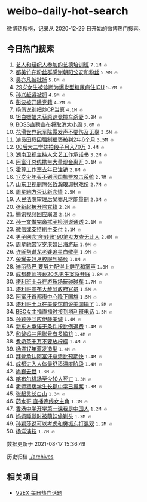 # weibo-daily-hot-search

微博热搜榜，记录从 2020-12-29 日开始的微博热门搜索。

## 今日热门搜索

<!-- BEGIN -->

1. [艺人和经纪人参加的艺德培训班](https://s.weibo.com/weibo?q=%23%E8%89%BA%E4%BA%BA%E5%92%8C%E7%BB%8F%E7%BA%AA%E4%BA%BA%E5%8F%82%E5%8A%A0%E7%9A%84%E8%89%BA%E5%BE%B7%E5%9F%B9%E8%AE%AD%E7%8F%AD%23&Refer=top) `7.1M 🔥`
1. [都美竹在粉丝群感谢朝阳公安和粉丝](https://s.weibo.com/weibo?q=%23%E9%83%BD%E7%BE%8E%E7%AB%B9%E5%9C%A8%E7%B2%89%E4%B8%9D%E7%BE%A4%E6%84%9F%E8%B0%A2%E6%9C%9D%E9%98%B3%E5%85%AC%E5%AE%89%E5%92%8C%E7%B2%89%E4%B8%9D%23&Refer=top) `5.9M 🔥`
1. [吴亦凡被批捕](https://s.weibo.com/weibo?q=%23%E5%90%B4%E4%BA%A6%E5%87%A1%E8%A2%AB%E6%89%B9%E6%8D%95%23&Refer=top) `5.8M 🔥`
1. [29岁女生被诊断为爆发型糖尿病住ICU](https://s.weibo.com/weibo?q=%2329%E5%B2%81%E5%A5%B3%E7%94%9F%E8%A2%AB%E8%AF%8A%E6%96%AD%E4%B8%BA%E7%88%86%E5%8F%91%E5%9E%8B%E7%B3%96%E5%B0%BF%E7%97%85%E4%BD%8FICU%23&Refer=top) `5.2M 🔥`
1. [孙兴赶紧被抓](https://s.weibo.com/weibo?q=%E5%AD%99%E5%85%B4%E8%B5%B6%E7%B4%A7%E8%A2%AB%E6%8A%93&Refer=top) `4.9M 🔥`
1. [彭波被开除党籍](https://s.weibo.com/weibo?q=%23%E5%BD%AD%E6%B3%A2%E8%A2%AB%E5%BC%80%E9%99%A4%E5%85%9A%E7%B1%8D%23&Refer=top) `4.2M 🔥`
1. [杨倩说别把炒CP当真](https://s.weibo.com/weibo?q=%E6%9D%A8%E5%80%A9%E8%AF%B4%E5%88%AB%E6%8A%8A%E7%82%92CP%E5%BD%93%E7%9C%9F&Refer=top) `4.1M 🔥`
1. [坦白嫖娼未获原谅竟撞车杀妻](https://s.weibo.com/weibo?q=%23%E5%9D%A6%E7%99%BD%E5%AB%96%E5%A8%BC%E6%9C%AA%E8%8E%B7%E5%8E%9F%E8%B0%85%E7%AB%9F%E6%92%9E%E8%BD%A6%E6%9D%80%E5%A6%BB%23&Refer=top) `3.8M 🔥`
1. [BOSS直聘宣布将取消大小周](https://s.weibo.com/weibo?q=%23BOSS%E7%9B%B4%E8%81%98%E5%AE%A3%E5%B8%83%E5%B0%86%E5%8F%96%E6%B6%88%E5%A4%A7%E5%B0%8F%E5%91%A8%23&Refer=top) `3.6M 🔥`
1. [花滑世界冠军陈露发声不要伤及无辜](https://s.weibo.com/weibo?q=%E8%8A%B1%E6%BB%91%E4%B8%96%E7%95%8C%E5%86%A0%E5%86%9B%E9%99%88%E9%9C%B2%E5%8F%91%E5%A3%B0%E4%B8%8D%E8%A6%81%E4%BC%A4%E5%8F%8A%E6%97%A0%E8%BE%9C&Refer=top) `3.5M 🔥`
1. [演员田蕤因强制猥亵被判2年6个月](https://s.weibo.com/weibo?q=%23%E6%BC%94%E5%91%98%E7%94%B0%E8%95%A4%E5%9B%A0%E5%BC%BA%E5%88%B6%E7%8C%A5%E4%BA%B5%E8%A2%AB%E5%88%A42%E5%B9%B46%E4%B8%AA%E6%9C%88%23&Refer=top) `3.5M 🔥`
1. [00后大二学妹拍段子月入70万](https://s.weibo.com/weibo?q=%2300%E5%90%8E%E5%A4%A7%E4%BA%8C%E5%AD%A6%E5%A6%B9%E6%8B%8D%E6%AE%B5%E5%AD%90%E6%9C%88%E5%85%A570%E4%B8%87%23&Refer=top) `3.4M 🔥`
1. [湖南卫视主持人文艺工作承诺书](https://s.weibo.com/weibo?q=%23%E6%B9%96%E5%8D%97%E5%8D%AB%E8%A7%86%E4%B8%BB%E6%8C%81%E4%BA%BA%E6%96%87%E8%89%BA%E5%B7%A5%E4%BD%9C%E6%89%BF%E8%AF%BA%E4%B9%A6%23&Refer=top) `3.2M 🔥`
1. [阿富汗总统携带大量现金离开](https://s.weibo.com/weibo?q=%23%E9%98%BF%E5%AF%8C%E6%B1%97%E6%80%BB%E7%BB%9F%E6%90%BA%E5%B8%A6%E5%A4%A7%E9%87%8F%E7%8E%B0%E9%87%91%E7%A6%BB%E5%BC%80%23&Refer=top) `3.1M 🔥`
1. [霍尊工作室去年已注销](https://s.weibo.com/weibo?q=%23%E9%9C%8D%E5%B0%8A%E5%B7%A5%E4%BD%9C%E5%AE%A4%E5%8E%BB%E5%B9%B4%E5%B7%B2%E6%B3%A8%E9%94%80%23&Refer=top) `2.8M 🔥`
1. [17岁少年买不到回国机票攻击系统](https://s.weibo.com/weibo?q=%2317%E5%B2%81%E5%B0%91%E5%B9%B4%E4%B9%B0%E4%B8%8D%E5%88%B0%E5%9B%9E%E5%9B%BD%E6%9C%BA%E7%A5%A8%E6%94%BB%E5%87%BB%E7%B3%BB%E7%BB%9F%23&Refer=top) `2.7M 🔥`
1. [山东卫视删除张哲瀚琅琊榜戏份](https://s.weibo.com/weibo?q=%23%E5%B1%B1%E4%B8%9C%E5%8D%AB%E8%A7%86%E5%88%A0%E9%99%A4%E5%BC%A0%E5%93%B2%E7%80%9A%E7%90%85%E7%90%8A%E6%A6%9C%E6%88%8F%E4%BB%BD%23&Refer=top) `2.7M 🔥`
1. [周星驰方否认新恋情](https://s.weibo.com/weibo?q=%23%E5%91%A8%E6%98%9F%E9%A9%B0%E6%96%B9%E5%90%A6%E8%AE%A4%E6%96%B0%E6%81%8B%E6%83%85%23&Refer=top) `2.5M 🔥`
1. [人民法院审理后吴亦凡才能量刑](https://s.weibo.com/weibo?q=%23%E4%BA%BA%E6%B0%91%E6%B3%95%E9%99%A2%E5%AE%A1%E7%90%86%E5%90%8E%E5%90%B4%E4%BA%A6%E5%87%A1%E6%89%8D%E8%83%BD%E9%87%8F%E5%88%91%23&Refer=top) `2.3M 🔥`
1. [张新起被开除党籍](https://s.weibo.com/weibo?q=%23%E5%BC%A0%E6%96%B0%E8%B5%B7%E8%A2%AB%E5%BC%80%E9%99%A4%E5%85%9A%E7%B1%8D%23&Refer=top) `2.2M 🔥`
1. [腾讯视频回应崩溃](https://s.weibo.com/weibo?q=%23%E8%85%BE%E8%AE%AF%E8%A7%86%E9%A2%91%E5%9B%9E%E5%BA%94%E5%B4%A9%E6%BA%83%23&Refer=top) `2.1M 🔥`
1. [孙一文做完鼻拭子检测说通透](https://s.weibo.com/weibo?q=%23%E5%AD%99%E4%B8%80%E6%96%87%E5%81%9A%E5%AE%8C%E9%BC%BB%E6%8B%AD%E5%AD%90%E6%A3%80%E6%B5%8B%E8%AF%B4%E9%80%9A%E9%80%8F%23&Refer=top) `2.1M 🔥`
1. [微信或支持刷手支付](https://s.weibo.com/weibo?q=%23%E5%BE%AE%E4%BF%A1%E6%88%96%E6%94%AF%E6%8C%81%E5%88%B7%E6%89%8B%E6%94%AF%E4%BB%98%23&Refer=top) `2.1M 🔥`
1. [男子网恋1年转账190笔女友查无此人](https://s.weibo.com/weibo?q=%23%E7%94%B7%E5%AD%90%E7%BD%91%E6%81%8B1%E5%B9%B4%E8%BD%AC%E8%B4%A6190%E7%AC%94%E5%A5%B3%E5%8F%8B%E6%9F%A5%E6%97%A0%E6%AD%A4%E4%BA%BA%23&Refer=top) `2.0M 🔥`
1. [周星驰带17岁港姐出海游玩](https://s.weibo.com/weibo?q=%E5%91%A8%E6%98%9F%E9%A9%B0%E5%B8%A617%E5%B2%81%E6%B8%AF%E5%A7%90%E5%87%BA%E6%B5%B7%E6%B8%B8%E7%8E%A9&Refer=top) `1.9M 🔥`
1. [许昕帮谌龙老婆追星白敬亭](https://s.weibo.com/weibo?q=%23%E8%AE%B8%E6%98%95%E5%B8%AE%E8%B0%8C%E9%BE%99%E8%80%81%E5%A9%86%E8%BF%BD%E6%98%9F%E7%99%BD%E6%95%AC%E4%BA%AD%23&Refer=top) `1.9M 🔥`
1. [荣耀夫妇从校服到婚纱](https://s.weibo.com/weibo?q=%23%E8%8D%A3%E8%80%80%E5%A4%AB%E5%A6%87%E4%BB%8E%E6%A0%A1%E6%9C%8D%E5%88%B0%E5%A9%9A%E7%BA%B1%23&Refer=top) `1.8M 🔥`
1. [迪丽热巴 要努力配得上鲜花和掌声](https://s.weibo.com/weibo?q=%E8%BF%AA%E4%B8%BD%E7%83%AD%E5%B7%B4%20%E8%A6%81%E5%8A%AA%E5%8A%9B%E9%85%8D%E5%BE%97%E4%B8%8A%E9%B2%9C%E8%8A%B1%E5%92%8C%E6%8E%8C%E5%A3%B0&Refer=top) `1.8M 🔥`
1. [成都教师猥亵20名男生案将开庭](https://s.weibo.com/weibo?q=%23%E6%88%90%E9%83%BD%E6%95%99%E5%B8%88%E7%8C%A5%E4%BA%B520%E5%90%8D%E7%94%B7%E7%94%9F%E6%A1%88%E5%B0%86%E5%BC%80%E5%BA%AD%23&Refer=top) `1.8M 🔥`
1. [塔利班士兵在游乐场玩碰碰车](https://s.weibo.com/weibo?q=%23%E5%A1%94%E5%88%A9%E7%8F%AD%E5%A3%AB%E5%85%B5%E5%9C%A8%E6%B8%B8%E4%B9%90%E5%9C%BA%E7%8E%A9%E7%A2%B0%E7%A2%B0%E8%BD%A6%23&Refer=top) `1.7M 🔥`
1. [塔利班宣布大赦阿政府官员](https://s.weibo.com/weibo?q=%23%E5%A1%94%E5%88%A9%E7%8F%AD%E5%AE%A3%E5%B8%83%E5%A4%A7%E8%B5%A6%E9%98%BF%E6%94%BF%E5%BA%9C%E5%AE%98%E5%91%98%23&Refer=top) `1.5M 🔥`
1. [阿富汗首都市中心降下国旗](https://s.weibo.com/weibo?q=%23%E9%98%BF%E5%AF%8C%E6%B1%97%E9%A6%96%E9%83%BD%E5%B8%82%E4%B8%AD%E5%BF%83%E9%99%8D%E4%B8%8B%E5%9B%BD%E6%97%97%23&Refer=top) `1.5M 🔥`
1. [塔利班士兵在美使馆前说美国输了](https://s.weibo.com/weibo?q=%23%E5%A1%94%E5%88%A9%E7%8F%AD%E5%A3%AB%E5%85%B5%E5%9C%A8%E7%BE%8E%E4%BD%BF%E9%A6%86%E5%89%8D%E8%AF%B4%E7%BE%8E%E5%9B%BD%E8%BE%93%E4%BA%86%23&Refer=top) `1.5M 🔥`
1. [BBC女主播直播时接到塔利班电话](https://s.weibo.com/weibo?q=%23BBC%E5%A5%B3%E4%B8%BB%E6%92%AD%E7%9B%B4%E6%92%AD%E6%97%B6%E6%8E%A5%E5%88%B0%E5%A1%94%E5%88%A9%E7%8F%AD%E7%94%B5%E8%AF%9D%23&Refer=top) `1.5M 🔥`
1. [孙颖莎回应伊藤美诚](https://s.weibo.com/weibo?q=%23%E5%AD%99%E9%A2%96%E8%8E%8E%E5%9B%9E%E5%BA%94%E4%BC%8A%E8%97%A4%E7%BE%8E%E8%AF%9A%23&Refer=top) `1.4M 🔥`
1. [新东方承诺无条件按比例退费](https://s.weibo.com/weibo?q=%23%E6%96%B0%E4%B8%9C%E6%96%B9%E6%89%BF%E8%AF%BA%E6%97%A0%E6%9D%A1%E4%BB%B6%E6%8C%89%E6%AF%94%E4%BE%8B%E9%80%80%E8%B4%B9%23&Refer=top) `1.4M 🔥`
1. [和爸妈共用账号有多尴尬](https://s.weibo.com/weibo?q=%23%E5%92%8C%E7%88%B8%E5%A6%88%E5%85%B1%E7%94%A8%E8%B4%A6%E5%8F%B7%E6%9C%89%E5%A4%9A%E5%B0%B4%E5%B0%AC%23&Refer=top) `1.4M 🔥`
1. [煮奶茶千万不要放柠檬](https://s.weibo.com/weibo?q=%23%E7%85%AE%E5%A5%B6%E8%8C%B6%E5%8D%83%E4%B8%87%E4%B8%8D%E8%A6%81%E6%94%BE%E6%9F%A0%E6%AA%AC%23&Refer=top) `1.4M 🔥`
1. [杨洋17年蓝发造型](https://s.weibo.com/weibo?q=%23%E6%9D%A8%E6%B4%8B17%E5%B9%B4%E8%93%9D%E5%8F%91%E9%80%A0%E5%9E%8B%23&Refer=top) `1.4M 🔥`
1. [拜登承认阿富汗崩溃比预期快](https://s.weibo.com/weibo?q=%23%E6%8B%9C%E7%99%BB%E6%89%BF%E8%AE%A4%E9%98%BF%E5%AF%8C%E6%B1%97%E5%B4%A9%E6%BA%83%E6%AF%94%E9%A2%84%E6%9C%9F%E5%BF%AB%23&Refer=top) `1.4M 🔥`
1. [成都进入人体最舒适温度阶段](https://s.weibo.com/weibo?q=%23%E6%88%90%E9%83%BD%E8%BF%9B%E5%85%A5%E4%BA%BA%E4%BD%93%E6%9C%80%E8%88%92%E9%80%82%E6%B8%A9%E5%BA%A6%E9%98%B6%E6%AE%B5%23&Refer=top) `1.4M 🔥`
1. [尚巍去世](https://s.weibo.com/weibo?q=%E5%B0%9A%E5%B7%8D%E5%8E%BB%E4%B8%96&Refer=top) `1.3M 🔥`
1. [喀布尔机场至少10人死亡](https://s.weibo.com/weibo?q=%23%E5%96%80%E5%B8%83%E5%B0%94%E6%9C%BA%E5%9C%BA%E8%87%B3%E5%B0%9110%E4%BA%BA%E6%AD%BB%E4%BA%A1%23&Refer=top) `1.3M 🔥`
1. [老师猥亵学生长郡中学已报案](https://s.weibo.com/weibo?q=%23%E8%80%81%E5%B8%88%E7%8C%A5%E4%BA%B5%E5%AD%A6%E7%94%9F%E9%95%BF%E9%83%A1%E4%B8%AD%E5%AD%A6%E5%B7%B2%E6%8A%A5%E6%A1%88%23&Refer=top) `1.3M 🔥`
1. [张起灵长白山](https://s.weibo.com/weibo?q=%E5%BC%A0%E8%B5%B7%E7%81%B5%E9%95%BF%E7%99%BD%E5%B1%B1&Refer=top) `1.3M 🔥`
1. [药水哥 直播连线女主角](https://s.weibo.com/weibo?q=%E8%8D%AF%E6%B0%B4%E5%93%A5%20%E7%9B%B4%E6%92%AD%E8%BF%9E%E7%BA%BF%E5%A5%B3%E4%B8%BB%E8%A7%92&Refer=top) `1.3M 🔥`
1. [香港中学开学第一课我是中国人](https://s.weibo.com/weibo?q=%23%E9%A6%99%E6%B8%AF%E4%B8%AD%E5%AD%A6%E5%BC%80%E5%AD%A6%E7%AC%AC%E4%B8%80%E8%AF%BE%E6%88%91%E6%98%AF%E4%B8%AD%E5%9B%BD%E4%BA%BA%23&Refer=top) `1.2M 🔥`
1. [妈妈睡觉时被萌娃偷剃头](https://s.weibo.com/weibo?q=%23%E5%A6%88%E5%A6%88%E7%9D%A1%E8%A7%89%E6%97%B6%E8%A2%AB%E8%90%8C%E5%A8%83%E5%81%B7%E5%89%83%E5%A4%B4%23&Refer=top) `1.2M 🔥`
1. [孙颖莎说可以考虑和樊振东打混双](https://s.weibo.com/weibo?q=%23%E5%AD%99%E9%A2%96%E8%8E%8E%E8%AF%B4%E5%8F%AF%E4%BB%A5%E8%80%83%E8%99%91%E5%92%8C%E6%A8%8A%E6%8C%AF%E4%B8%9C%E6%89%93%E6%B7%B7%E5%8F%8C%23&Refer=top) `1.2M 🔥`
1. [杨洋演技](https://s.weibo.com/weibo?q=%23%E6%9D%A8%E6%B4%8B%E6%BC%94%E6%8A%80%23&Refer=top) `1.2M 🔥`

数据更新于 2021-08-17 15:36:49

<!-- END -->

历史归档 [./archives](./archives)

## 相关项目

- [V2EX 每日热门话题](https://github.com/boojack/v2ex-daily-hot-topic)
